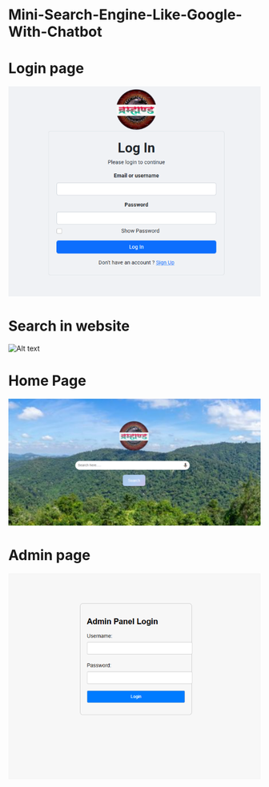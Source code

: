 # Mini-Search-Engine-Like-Google-With-Chatbot
# Login page 
![Alt text](https://github.com/pramod-talwar/Mini-Search-Engine-Like-Google-With-Chatbot/blob/main/login.png)
# Search in website 
![Alt text](https://github.com/pramod-talwar/Mini-Search-Engine-Like-Google-With-Chatbot/blob/main/brahmand-GoogleChrome2025-03-2011-45-46-ezgif.com-repair.gif)
# Home Page 
![Alt text](https://github.com/pramod-talwar/Mini-Search-Engine-Like-Google-With-Chatbot/blob/main/Homepage.png)

# Admin page
![Alt text](https://github.com/pramod-talwar/Mini-Search-Engine-Like-Google-With-Chatbot/blob/main/admin.png)


